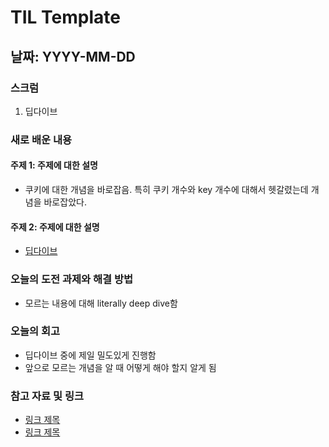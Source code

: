 # TIL Template

## 날짜: YYYY-MM-DD

### 스크럼
1. 딥다이브

### 새로 배운 내용
#### 주제 1: 주제에 대한 설명
- 쿠키에 대한 개념을 바로잡음. 특히 쿠키 개수와 key 개수에 대해서 헷갈렸는데 개념을 바로잡았다.


#### 주제 2: 주제에 대한 설명
- [딥다이브](https://www.notion.so/goorm/cc3fe1bc30c44f7c8d4ac828a3d66a67?pvs=4)

### 오늘의 도전 과제와 해결 방법
- 모르는 내용에 대해 literally deep dive함

### 오늘의 회고
- 딥다이브 중에 제일 밀도있게 진행함
- 앞으로 모르는 개념을 알 때 어떻게 해야 할지 알게 됨

### 참고 자료 및 링크
- [링크 제목](URL)
- [링크 제목](URL)
